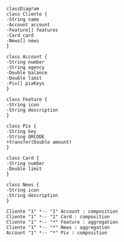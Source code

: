     classDiagram
    class Cliente {
    -String name
    -Account account
    -Feature[] features
    -Card card
    -News[] news
    }
    
    class Account {
    -String number
    -String agency
    -Double balance
    -Double limit
    -Pix[] pixKeys
    }
    
    class Feature {
    -String icon
    -String description
    }
    
    class Pix {
    -String key
    -String QRCODE
    +transfer(Double amount)
    }
    
    class Card {
    -String number
    -Double limit
    }
    
    class News {
    -String icon
    -String description
    }
    
    Cliente "1" *-- "1" Account : composition
    Cliente "1" *-- "1" Card : composition
    Cliente "1" *-- "*" Feature : aggregation
    Cliente "1" *-- "*" News : aggregation
    Account "1" *-- "*" Pix : composition
    
